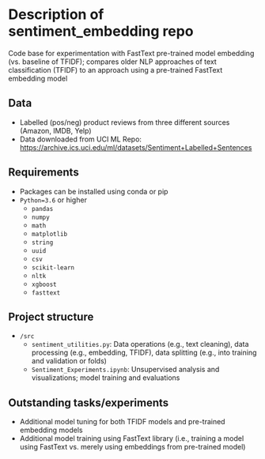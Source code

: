 # Description of sentiment_embedding repo
Code base for experimentation with FastText pre-trained model embedding (vs. baseline of TFIDF); compares older NLP approaches of text classification (TFIDF) to an approach using a pre-trained FastText embedding model

## Data
* Labelled (pos/neg) product reviews from three different sources (Amazon, IMDB, Yelp)
* Data downloaded from UCI ML Repo: https://archive.ics.uci.edu/ml/datasets/Sentiment+Labelled+Sentences


## Requirements
- Packages can be installed using conda or pip
- `Python=3.6` or higher
    * `pandas`
    * `numpy`
    * `math`
    * `matplotlib`
    * `string`
    * `uuid`
    * `csv`
    * `scikit-learn`
    * `nltk`
    * `xgboost`
    * `fasttext`


## Project structure
    
- `/src`
    * `sentiment_utilities.py`: Data operations (e.g., text cleaning), data processing (e.g., embedding, TFIDF), data splitting (e.g., into training and validation or folds)
    * `Sentiment_Experiments.ipynb`: Unsupervised analysis and visualizations; model training and evaluations
 
   

## Outstanding tasks/experiments
* Additional model tuning for both TFIDF models and pre-trained embedding models
* Additional model training using FastText library (i.e., training a model using FastText vs. merely using embeddings from pre-trained model)



